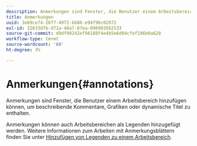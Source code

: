 ```yaml
---
description: Anmerkungen sind Fenster, die Benutzer einem Arbeitsbereich hinzufügen können, um beschreibende Kommentare, Grafiken oder dynamische Titel zu enthalten.
title: Anmerkungen
uuid: 3e69ce74-26f7-49f2-bb86-e94f96c02672
exl-id: 32633d7b-d71a-46a7-87ea-096903562533
source-git-commit: d9df90242ef96188f4e4b5e6d04cfef196b0a628
workflow-type: tm+mt
source-wordcount: '60'
ht-degree: 3%

---
```


# Anmerkungen{#annotations}

Anmerkungen sind Fenster, die Benutzer einem Arbeitsbereich hinzufügen können, um beschreibende Kommentare, Grafiken oder dynamische Titel zu enthalten.

Anmerkungen können auch Arbeitsbereichen als Legenden hinzugefügt werden. Weitere Informationen zum Arbeiten mit Anmerkungsblättern finden Sie unter [Hinzufügen von Legenden zu einem Arbeitsbereich](../../../../home/c-get-started/c-vis/c-call-wkspc.md#concept-212b09e763044d938987b4a9c658adc0).
